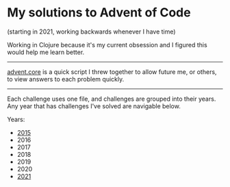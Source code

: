 # My solutions to Advent of Code 
(starting in 2021, working backwards whenever I have time)

Working in Clojure because it's my current obsession and I figured this would help me learn better.

<hr>

[advent.core](./src/advent/core.clj) is a quick script I threw together to allow future me, or others, to view answers to each problem quickly.  

<hr>

Each challenge uses one file, and challenges are grouped into their years.  
Any year that has challenges I've solved are navigable below.  


Years:
- [2015](./src/advent/2015/)
- 2016
- 2017
- 2018
- 2019
- 2020
- [2021](./src/advent/2021/)

